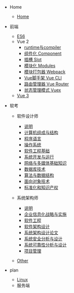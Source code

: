 <!-- docs/_sidebar.md -->

- Home
  - [Home](/)

- 前端
  - [ES6](/front-end/ES6/)
  - Vue 2
    - [runtime与compiler](front-end/Vue2/Runtime.md)
    - [组件化 Component](front-end/Vue2/Component.md)
    - [插槽 Slot](front-end/Vue2/Slot.md)
    - [模块化 Modules](front-end/Vue2/Modules.md)
    - [模块打包器 Webpack](front-end/Vue2/Webpack.md)
    - [Vue脚手架 Vue CLI](front-end/Vue2/Vue_CLI.md)
    - [路由管理器 Vue Router](front-end/Vue2/Vue_Router.md)
    - [状态管理模式 Vuex](front-end/Vue2/Vuex.md)
  - [Vue 3](/front-end/Vue3/)
- 软考
  - 软件设计师
    - [说明](ruankao/rjsjs/说明.md)
    - [计算机组成与结构](ruankao/rjsjs/计算机组成与结构.md)
    - [程序语言](ruankao/rjsjs/程序语言.md)
    - [操作系统](ruankao/rjsjs/操作系统.md)
    - [软件工程基础](ruankao/rjsjs/软件工程基础.md)
    - [系统开发与运行](ruankao/rjsjs/系统开发与运行.md)
    - [网络与多媒体基础知识](ruankao/rjsjs/网络与多媒体基础知识.md)
    - [数据库技术](ruankao/rjsjs/数据库技术.md)
    - [算法与数据结构](ruankao/rjsjs/算法与数据结构.md)
    - [面向对象技术](ruankao/rjsjs/面向对象技术.md)
    - [标准化和知识产权](ruankao/rjsjs/标准化和知识产权.md)
  - 系统架构师
    - [说明](ruankao/xtjgs/start.md)
    - [企业信息化战略与实施](ruankao/xtjgs/enterprise-informatization-strategy-and-implementation.md)
    - [软件工程](ruankao/xtjgs/software-engineering.md)
    - [软件架构设计](ruankao/xtjgs/software-architecture-design.md)
    - [系统架构设计论文](ruankao/xtjgs/design-thesis.md)
    - [系统安全分析与设计](ruankao/xtjgs/system-security-analysis-and-design.md)
    - [系统可靠性分析与设计](ruankao/xtjgs/system-reliability-analysis-and-design.md)
    - [项目管理](ruankao/xtjgs/project-management.md)

  - [Other](/Others/)
- plan
  - [Linux](/Linux/)
  - 服务端
